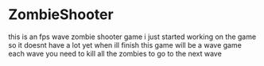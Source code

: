 # ZombieShooter
this is an fps wave zombie shooter game i just started working on the game so it doesnt have a lot yet 
when ill finish this game will be a wave game each wave you need to kill all the zombies to go to the next wave 
